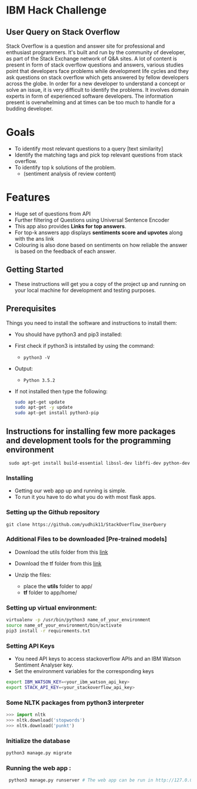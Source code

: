 # IBM Hack Challenge

## User Query on Stack Overflow

Stack Overflow is a question and answer site for professional and enthusiast programmers.
It's built and run by the community of developer, as part of the
Stack Exchange network of Q&A sites. A lot of content is present in form of stack overflow
questions and answers, various studies point that developers face problems while
development life cycles and they ask questions on stack overflow which gets answered by
fellow developers across the globe.
In order for a new developer to understand a concept or solve an issue, it is very difficult to
identify the problems. It involves domain experts in form of experienced software
developers. The information present is overwhelming and at times can be too much to
handle for a budding developer.

# Goals

- To identify most relevant questions to a query [text similarity]
- Identify the matching tags and pick top relevant questions from stack overflow.
- To identify top k solutions of the problem.
  - (sentiment analysis of review content)

# Features

- Huge set of questions from API
- Further filtering of Questions using Universal Sentence Encoder
- This app also provides **Links for top answers**. 
- For top-k answers app displays **sentiments score and upvotes** along with the ans link
- Colouring is also done based on sentiments on how reliable the answer is based on the feedback of each answer.

## Getting Started

- These instructions will get you a copy of the project up and running on your local machine for development and testing purposes. 

## Prerequisites

Things you need to install the software and instructions to install them:

- You should have python3 and pip3 installed:

- First check if python3 is intstalled by using the command:

  - ``` python3 -V ```

- Output:

  - ```Python 3.5.2```

- If not installed then type the following:
  ```bash
  sudo apt-get update
  sudo apt-get -y update
  sudo apt-get install python3-pip
  ```

## Instructions for installing few more packages and development tools for the programming environment

``` sudo apt-get install build-essential libssl-dev libffi-dev python-dev```

### Installing

- Getting our web app up and running is simple. 
- To run it you have to do what you do with most flask apps.

### Setting up the Github repository

```
git clone https://github.com/yudhik11/StackOverflow_UserQuery
```

### Additional Files to be downloaded [Pre-trained models]


- Download the utils folder from this [link](https://drive.google.com/file/d/1ESW6s3n58zo6kizs7OS_aMwpEUB-Ekq8/view?usp=sharing)

- Download the tf folder from this [link](https://drive.google.com/file/d/1v8CnvqLt6kruzYBF7kl0pwc-qJ-2vqEk/view?usp=sharing)


- Unzip the files:
  - place the **utils** folder to app/
  - **tf** folder to app/home/   

### Setting up virtual environment:

```bash
virtualenv -p /usr/bin/python3 name_of_your_environment
source name_of_your_environment/bin/activate
pip3 install -r requirements.txt
```

### Setting API Keys
* You need API keys to access stackoverflow APIs and an IBM Watson Sentiment Analyser key.
* Set the environment variables for the corresponding keys  
```bash
export IBM_WATSON_KEY=<your_ibm_watson_api_key>
export STACK_API_KEY=<your_stackoverflow_api_key>
```

### Some NLTK packages from python3 interpreter

```python
>>> import nltk
>>> nltk.download('stopwords')
>>> nltk.download('punkt')
```

### Initialize the database
```bash
python3 manage.py migrate
```
### Running the web app :

```bash
 python3 manage.py runserver # The web app can be run in http://127.0.0.1:8000
```






